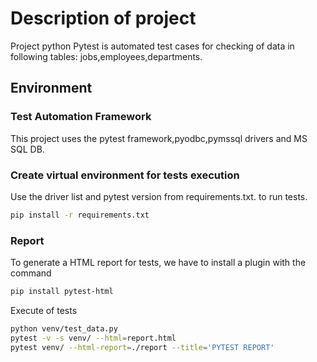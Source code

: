 # Description of project
Project python Pytest is automated test cases for checking of data in following tables: jobs,employees,departments.

## Environment
### Test Automation Framework
This project uses the pytest framework,pyodbc,pymssql drivers and MS SQL DB.
### Create virtual environment for tests execution
Use the driver list and pytest version from requirements.txt. to run tests.
```bash
pip install -r requirements.txt
```
### Report
To generate a HTML report for tests, we have to install a plugin with the command
```bash
pip install pytest-html
```
Execute of tests
```bash
python venv/test_data.py
pytest -v -s venv/ --html=report.html
pytest venv/ --html-report=./report --title='PYTEST REPORT'
```

